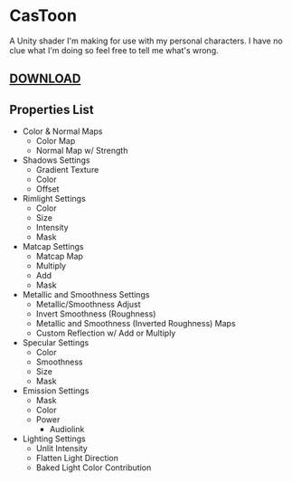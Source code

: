 # CasToon
 A Unity shader I'm making for use with my personal characters. I have no clue what I'm doing so feel free to tell me what's wrong.


## [DOWNLOAD](https://github.com/CascadianWorks/CasToon/releases)

## Properties List
- Color & Normal Maps 
  - Color Map
  - Normal Map w/ Strength
- Shadows Settings
  - Gradient Texture
  - Color
  - Offset
- Rimlight Settings
  - Color
  - Size
  - Intensity
  - Mask
- Matcap Settings
  - Matcap Map
  - Multiply
  - Add
  - Mask
- Metallic and Smoothness Settings
  - Metallic/Smoothness Adjust
  - Invert Smoothness (Roughness)
  - Metallic and Smoothness (Inverted Roughness) Maps
  - Custom Reflection w/ Add or Multiply
- Specular Settings
  - Color
  - Smoothness
  - Size
  - Mask
- Emission Settings
  - Mask
  - Color
  - Power
    - Audiolink
- Lighting Settings
  - Unlit Intensity
  - Flatten Light Direction
  - Baked Light Color Contribution
